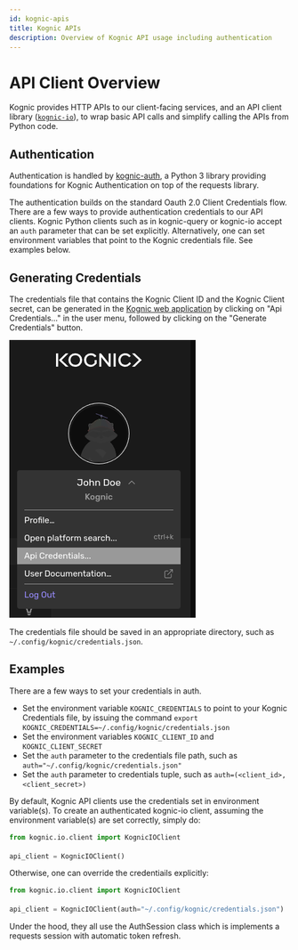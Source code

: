 ```yaml
---
id: kognic-apis
title: Kognic APIs
description: Overview of Kognic API usage including authentication
---
```


# API Client Overview

Kognic provides HTTP APIs to our client-facing services, and an API client library ([`kognic-io`](https://pypi.org/project/kognic-io/)), to wrap basic API calls and simplify calling the APIs from Python code.

## Authentication

Authentication is handled by [kognic-auth](https://pypi.org/project/kognic-auth/), a Python 3 library providing foundations for Kognic Authentication on top of the requests library.

The authentication builds on the standard Oauth 2.0 Client Credentials flow. There are a few ways to provide authentication credentials to our API clients. Kognic Python clients such as in kognic-query or kognic-io accept an `auth` parameter that can be set explicitly. Alternatively, one can set environment variables that point to the Kognic credentials file. See examples below.

## Generating Credentials

The credentials file that contains the Kognic Client ID and the Kognic Client secret, can be generated in the [Kognic web application](https://app.kognic.com) by clicking on "Api Credentials..." in the user menu, followed by clicking on the "Generate Credentials" button.

![Generate API credentials app screenshot](../static/img/generate-api-credentials.png)

The credentials file should be saved in an appropriate directory, such as `~/.config/kognic/credentials.json`.

## Examples

There are a few ways to set your credentials in auth.

- Set the environment variable `KOGNIC_CREDENTIALS` to point to your Kognic Credentials file, by issuing the command `export KOGNIC_CREDENTIALS=~/.config/kognic/credentials.json`
- Set the environment variables `KOGNIC_CLIENT_ID` and `KOGNIC_CLIENT_SECRET`
- Set the `auth` parameter to the credentials file path, such as `auth="~/.config/kognic/credentials.json"`
- Set the `auth` parameter to credentials tuple, such as `auth=(<client_id>, <client_secret>)`

By default, Kognic API clients use the credentials set in environment variable(s). To create an authenticated kognic-io client, assuming the environment variable(s) are set correctly, simply do:

```python
from kognic.io.client import KognicIOClient

api_client = KognicIOClient()
```

Otherwise, one can override the credentiails explicitly:

```python
from kognic.io.client import KognicIOClient

api_client = KognicIOClient(auth="~/.config/kognic/credentials.json")
```

Under the hood, they all use the AuthSession class which is implements a requests session with automatic token refresh.

